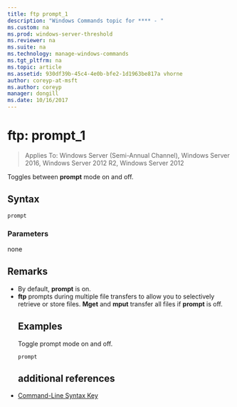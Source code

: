```yaml
---
title: ftp prompt_1
description: "Windows Commands topic for **** - "
ms.custom: na
ms.prod: windows-server-threshold
ms.reviewer: na
ms.suite: na
ms.technology: manage-windows-commands
ms.tgt_pltfrm: na
ms.topic: article
ms.assetid: 930df39b-45c4-4e0b-bfe2-1d1963be817a vhorne
author: coreyp-at-msft
ms.author: coreyp
manager: dongill
ms.date: 10/16/2017
---
```

# ftp: prompt_1

>Applies To: Windows Server (Semi-Annual Channel), Windows Server 2016, Windows Server 2012 R2, Windows Server 2012

Toggles between **prompt** mode on and off.   
## Syntax  
```  
prompt  
```  
### Parameters  
none  
## Remarks  
- By default, **prompt** is on.  
- **ftp** prompts during multiple file transfers to allow you to selectively retrieve or store files.  **Mget** and **mput** transfer all files if **prompt** is off.  
  ## <a name="BKMK_Examples"></a>Examples  
  Toggle prompt mode on and off.  
  ```  
  prompt  
  ```  
  ## additional references  
- [Command-Line Syntax Key](command-line-syntax-key.md)  
